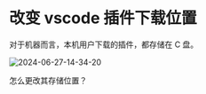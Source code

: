 # 改变 vscode 插件下载位置

对于机器而言，本机用户下载的插件，都存储在 C 盘。

![2024-06-27-14-34-20](https://cdn.jsdelivr.net/gh/RuanZhongNan/img-store/img/2024-06-27-14-34-20.png)

怎么更改其存储位置？
